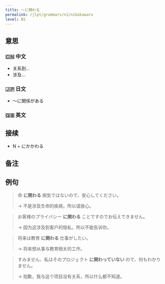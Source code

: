 ```yaml
---
title: 〜に関わる
permalink: /jlpt/grammars/n1/nikakawaru
level: N1
---
```


## 意思

### 🇨🇳 中文

- 关系到...
- 涉及...

### 🇯🇵 日文

- 〜に関係がある

### 🇬🇧 英文


## 接续

- N + にかかわる

## 备注


## 例句

> 命 **に関わる** 病気ではないので、安心してください。
>
> → 不是涉及生命的疾病，所以请放心。

> お客様のプライバシー **に関わる** ことですのでお伝えできません。
>
> → 因为这涉及到客户的隐私，所以不能告诉你。

> 将来は教育 **に関わる** 仕事がしたい。
>
> → 将来想从事与教育相关的工作。

> すみません、私はそのプロジェクト **に関わっていない** ので、何もわかりません。
>
> → 抱歉，我与这个项目没有关系，所以什么都不知道。

